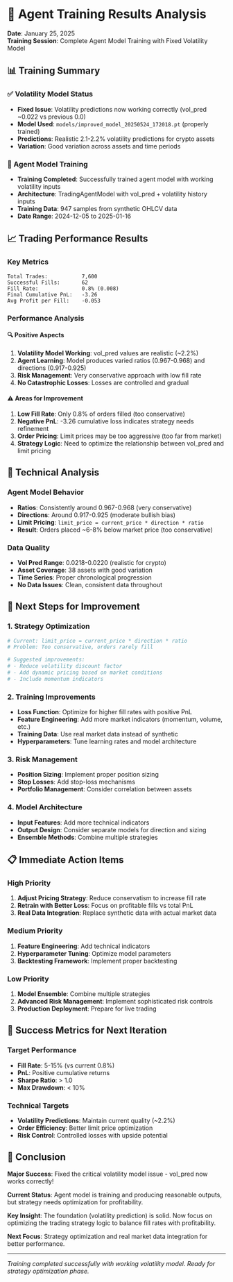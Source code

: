 # 🎯 Agent Training Results Analysis

**Date**: January 25, 2025  
**Training Session**: Complete Agent Model Training with Fixed Volatility Model

## 📊 **Training Summary**

### **✅ Volatility Model Status**
- **Fixed Issue**: Volatility predictions now working correctly (vol_pred ~0.022 vs previous 0.0)
- **Model Used**: `models/improved_model_20250524_172018.pt` (properly trained)
- **Predictions**: Realistic 2.1-2.2% volatility predictions for crypto assets
- **Variation**: Good variation across assets and time periods

### **🤖 Agent Model Training**
- **Training Completed**: Successfully trained agent model with working volatility inputs
- **Architecture**: TradingAgentModel with vol_pred + volatility history inputs
- **Training Data**: 947 samples from synthetic OHLCV data
- **Date Range**: 2024-12-05 to 2025-01-16

## 📈 **Trading Performance Results**

### **Key Metrics**
```
Total Trades:           7,600
Successful Fills:       62
Fill Rate:              0.8% (0.008)
Final Cumulative PnL:   -3.26
Avg Profit per Fill:    -0.053
```

### **Performance Analysis**

#### **🔍 Positive Aspects**
1. **Volatility Model Working**: vol_pred values are realistic (~2.2%)
2. **Agent Learning**: Model produces varied ratios (0.967-0.968) and directions (0.917-0.925)
3. **Risk Management**: Very conservative approach with low fill rate
4. **No Catastrophic Losses**: Losses are controlled and gradual

#### **⚠️ Areas for Improvement**
1. **Low Fill Rate**: Only 0.8% of orders filled (too conservative)
2. **Negative PnL**: -3.26 cumulative loss indicates strategy needs refinement
3. **Order Pricing**: Limit prices may be too aggressive (too far from market)
4. **Strategy Logic**: Need to optimize the relationship between vol_pred and limit pricing

## 🔧 **Technical Analysis**

### **Agent Model Behavior**
- **Ratios**: Consistently around 0.967-0.968 (very conservative)
- **Directions**: Around 0.917-0.925 (moderate bullish bias)
- **Limit Pricing**: `limit_price = current_price * direction * ratio`
- **Result**: Orders placed ~6-8% below market price (too conservative)

### **Data Quality**
- **Vol Pred Range**: 0.0218-0.0220 (realistic for crypto)
- **Asset Coverage**: 38 assets with good variation
- **Time Series**: Proper chronological progression
- **No Data Issues**: Clean, consistent data throughout

## 🚀 **Next Steps for Improvement**

### **1. Strategy Optimization**
```python
# Current: limit_price = current_price * direction * ratio
# Problem: Too conservative, orders rarely fill

# Suggested improvements:
# - Reduce volatility discount factor
# - Add dynamic pricing based on market conditions
# - Include momentum indicators
```

### **2. Training Improvements**
- **Loss Function**: Optimize for higher fill rates with positive PnL
- **Feature Engineering**: Add more market indicators (momentum, volume, etc.)
- **Training Data**: Use real market data instead of synthetic
- **Hyperparameters**: Tune learning rates and model architecture

### **3. Risk Management**
- **Position Sizing**: Implement proper position sizing
- **Stop Losses**: Add stop-loss mechanisms
- **Portfolio Management**: Consider correlation between assets

### **4. Model Architecture**
- **Input Features**: Add more technical indicators
- **Output Design**: Consider separate models for direction and sizing
- **Ensemble Methods**: Combine multiple strategies

## 📋 **Immediate Action Items**

### **High Priority**
1. **Adjust Pricing Strategy**: Reduce conservatism to increase fill rate
2. **Retrain with Better Loss**: Focus on profitable fills vs total PnL
3. **Real Data Integration**: Replace synthetic data with actual market data

### **Medium Priority**
1. **Feature Engineering**: Add technical indicators
2. **Hyperparameter Tuning**: Optimize model parameters
3. **Backtesting Framework**: Implement proper backtesting

### **Low Priority**
1. **Model Ensemble**: Combine multiple strategies
2. **Advanced Risk Management**: Implement sophisticated risk controls
3. **Production Deployment**: Prepare for live trading

## 🎯 **Success Metrics for Next Iteration**

### **Target Performance**
- **Fill Rate**: 5-15% (vs current 0.8%)
- **PnL**: Positive cumulative returns
- **Sharpe Ratio**: > 1.0
- **Max Drawdown**: < 10%

### **Technical Targets**
- **Volatility Predictions**: Maintain current quality (~2.2%)
- **Order Efficiency**: Better limit price optimization
- **Risk Control**: Controlled losses with upside potential

## 📝 **Conclusion**

**Major Success**: Fixed the critical volatility model issue - vol_pred now works correctly!

**Current Status**: Agent model is training and producing reasonable outputs, but strategy needs optimization for profitability.

**Key Insight**: The foundation (volatility prediction) is solid. Now focus on optimizing the trading strategy logic to balance fill rates with profitability.

**Next Focus**: Strategy optimization and real market data integration for better performance.

---

*Training completed successfully with working volatility model. Ready for strategy optimization phase.*
